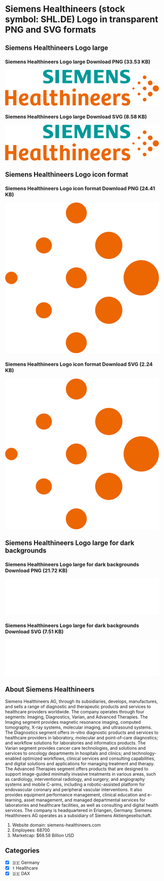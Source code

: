# Siemens Healthineers (stock symbol: SHL.DE) Logo in transparent PNG and SVG formats

## Siemens Healthineers Logo large

### Siemens Healthineers Logo large Download PNG (33.53 KB)

![Siemens Healthineers Logo large Download PNG (33.53 KB)](/img/orig/SHL.DE_BIG-f02b9f6c.png)

### Siemens Healthineers Logo large Download SVG (8.58 KB)

![Siemens Healthineers Logo large Download SVG (8.58 KB)](/img/orig/SHL.DE_BIG-e0eb6937.svg)

## Siemens Healthineers Logo icon format

### Siemens Healthineers Logo icon format Download PNG (24.41 KB)

![Siemens Healthineers Logo icon format Download PNG (24.41 KB)](/img/orig/SHL.DE-ff92833b.png)

### Siemens Healthineers Logo icon format Download SVG (2.24 KB)

![Siemens Healthineers Logo icon format Download SVG (2.24 KB)](/img/orig/SHL.DE-a4462913.svg)

## Siemens Healthineers Logo large for dark backgrounds

### Siemens Healthineers Logo large for dark backgrounds Download PNG (21.72 KB)

![Siemens Healthineers Logo large for dark backgrounds Download PNG (21.72 KB)](/img/orig/SHL.DE_BIG.D-7be39c76.png)

### Siemens Healthineers Logo large for dark backgrounds Download SVG (7.51 KB)

![Siemens Healthineers Logo large for dark backgrounds Download SVG (7.51 KB)](/img/orig/SHL.DE_BIG.D-f4d64fc4.svg)

## About Siemens Healthineers

Siemens Healthineers AG, through its subsidiaries, develops, manufactures, and sells a range of diagnostic and therapeutic products and services to healthcare providers worldwide. The company operates through four segments: Imaging, Diagnostics, Varian, and Advanced Therapies. The Imaging segment provides magnetic resonance imaging, computed tomography, X-ray systems, molecular imaging, and ultrasound systems. The Diagnostics segment offers in-vitro diagnostic products and services to healthcare providers in laboratory, molecular and point-of-care diagnostics; and workflow solutions for laboratories and informatics products. The Varian segment provides cancer care technologies, and solutions and services to oncology departments in hospitals and clinics; and technology-enabled optimized workflows, clinical services and consulting capabilities, and digital solutions and applications for managing treatment and therapy. The Advanced Therapies segment offers products that are designed to support image-guided minimally invasive treatments in various areas, such as cardiology, interventional radiology, and surgery; and angiography systems and mobile C-arms, including a robotic-assisted platform for endovascular coronary and peripheral vascular interventions. It also provides equipment performance management, clinical education and e-learning, asset management, and managed departmental services for laboratories and healthcare facilities, as well as consulting and digital health services. The company is headquartered in Erlangen, Germany. Siemens Healthineers AG operates as a subsidiary of Siemens Aktiengesellschaft.

1. Website domain: siemens-healthineers.com
2. Employees: 68700
3. Marketcap: $68.58 Billion USD


## Categories
- [x] 🇩🇪 Germany
- [x] ⚕️ Healthcare
- [x] 🇩🇪 DAX

